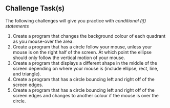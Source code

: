 Challenge Task(s)
-------

The following challenges will give you practice with _conditional (if) statements_

1. Create a program that changes the background colour of each quadrant as you mouse-over the area.
2. Create a program that has a circle follow your mouse, unless your mouse is on the right half of the screen.  At which point the ellipse should only follow the vertical motion of your mouse.
3. Create a program that displays a different shape in the middle of the screen depending on where your mouse is (include ellipse, rect, line, and triangle).
4. Create a program that has a circle bouncing left and right off of the screen edges.
5. Create a program that has a circle bouncing left and right off of the screen edges and changes to another colour if the mouse is over the circle.

